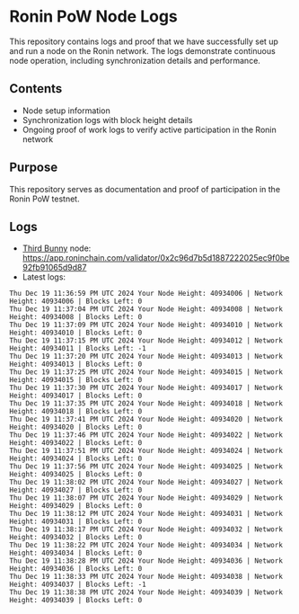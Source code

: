 # Ronin PoW Node Logs

This repository contains logs and proof that we have successfully set up and run a node on the Ronin network. The logs demonstrate continuous node operation, including synchronization details and performance.

## Contents

- Node setup information
- Synchronization logs with block height details
- Ongoing proof of work logs to verify active participation in the Ronin network

## Purpose

This repository serves as documentation and proof of participation in the Ronin PoW testnet.

## Logs

- [Third Bunny](https://thirdbunny.xyz/) node: https://app.roninchain.com/validator/0x2c96d7b5d1887222025ec9f0be92fb91065d9d87
- Latest logs:
```
Thu Dec 19 11:36:59 PM UTC 2024 Your Node Height: 40934006 | Network Height: 40934006 | Blocks Left: 0
Thu Dec 19 11:37:04 PM UTC 2024 Your Node Height: 40934008 | Network Height: 40934008 | Blocks Left: 0
Thu Dec 19 11:37:09 PM UTC 2024 Your Node Height: 40934010 | Network Height: 40934010 | Blocks Left: 0
Thu Dec 19 11:37:15 PM UTC 2024 Your Node Height: 40934012 | Network Height: 40934011 | Blocks Left: -1
Thu Dec 19 11:37:20 PM UTC 2024 Your Node Height: 40934013 | Network Height: 40934013 | Blocks Left: 0
Thu Dec 19 11:37:25 PM UTC 2024 Your Node Height: 40934015 | Network Height: 40934015 | Blocks Left: 0
Thu Dec 19 11:37:30 PM UTC 2024 Your Node Height: 40934017 | Network Height: 40934017 | Blocks Left: 0
Thu Dec 19 11:37:35 PM UTC 2024 Your Node Height: 40934018 | Network Height: 40934018 | Blocks Left: 0
Thu Dec 19 11:37:41 PM UTC 2024 Your Node Height: 40934020 | Network Height: 40934020 | Blocks Left: 0
Thu Dec 19 11:37:46 PM UTC 2024 Your Node Height: 40934022 | Network Height: 40934022 | Blocks Left: 0
Thu Dec 19 11:37:51 PM UTC 2024 Your Node Height: 40934024 | Network Height: 40934024 | Blocks Left: 0
Thu Dec 19 11:37:56 PM UTC 2024 Your Node Height: 40934025 | Network Height: 40934025 | Blocks Left: 0
Thu Dec 19 11:38:02 PM UTC 2024 Your Node Height: 40934027 | Network Height: 40934027 | Blocks Left: 0
Thu Dec 19 11:38:07 PM UTC 2024 Your Node Height: 40934029 | Network Height: 40934029 | Blocks Left: 0
Thu Dec 19 11:38:12 PM UTC 2024 Your Node Height: 40934031 | Network Height: 40934031 | Blocks Left: 0
Thu Dec 19 11:38:17 PM UTC 2024 Your Node Height: 40934032 | Network Height: 40934032 | Blocks Left: 0
Thu Dec 19 11:38:22 PM UTC 2024 Your Node Height: 40934034 | Network Height: 40934034 | Blocks Left: 0
Thu Dec 19 11:38:28 PM UTC 2024 Your Node Height: 40934036 | Network Height: 40934036 | Blocks Left: 0
Thu Dec 19 11:38:33 PM UTC 2024 Your Node Height: 40934038 | Network Height: 40934037 | Blocks Left: -1
Thu Dec 19 11:38:38 PM UTC 2024 Your Node Height: 40934039 | Network Height: 40934039 | Blocks Left: 0
```
